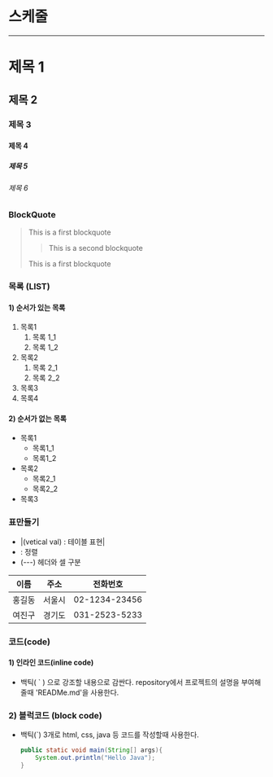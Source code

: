 # 스케줄

---
# 제목 1

## 제목 2

### 제목 3

#### 제목 4

##### 제목 5

###### 제목 6


### BlockQuote
> This is a first blockquote
>
> > This is a second blockquote
>  
> This is a first blockquote

### 목록 (LIST)
#### 1) 순서가 있는 목록
1. 목록1  
    1. 목록 1_1  
    2. 목록 1_2  
2. 목록2
    1. 목록 2_1
    2. 목록 2_2
3. 목록3
4. 목록4



#### 2) 순서가 없는 목록
- 목록1
    - 목록1_1
    - 목록1_2
- 목록2
    - 목록2_1
    - 목록2_2
- 목록3


### 표만들기

- |(vetical val) : 테이블 표현|
- : 정렬
- (---) 헤더와 셀 구분

|  이름  |  주소  |  전화번호  |
|  :-----: | :-----: | :----------: |
| 홍길동 | 서울시 | 02-1234-23456 |
| 여진구 | 경기도 | 031-2523-5233 |

### 코드(code)
#### 1) 인라인 코드(inline code)
- 백틱( ` ) 으로 강조할 내용으로 감싼다.
  repository에서 프로젝트의 설명을 부여해줄때 'READMe.md'을 사용한다.

### 2) 블럭코드 (block code)

- 백틱(`) 3개로 html, css, java 등 코드를 작성할때 사용한다.

    ```java
    public static void main(String[] args){
        System.out.println("Hello Java");
    }
    ```

